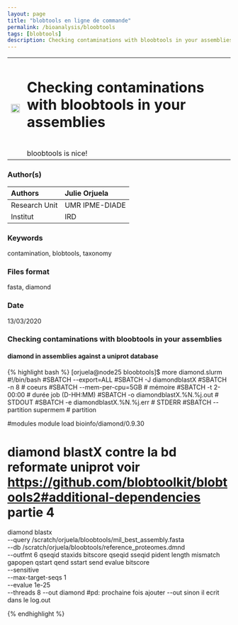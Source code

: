 ```yaml
---
layout: page
title: "blobtools en ligne de commande"
permalink: /bioanalysis/bloobtools
tags: [blobtools]
description: Checking contaminations with bloobtools in your assemblies
---
```

<table class="table-contact">
<tr>
<td><img width="100%" src="{{ site.url }}/images/blob.png" alt="" />
</td>
<td>
<h1> Checking contaminations with bloobtools in your assemblies</h1><br />
bloobtools is nice!
</td>
</tr>
</table>



### Author(s)

| Authors  | Julie Orjuela |
| :------------- | :------------- |
| Research Unit | UMR IPME-DIADE   |
| Institut |  IRD |

### Keywords
contamination, blobtools, taxonomy

### Files format
fasta, diamond

### Date
13/03/2020

### Checking contaminations with bloobtools in your assemblies

#### diamond in assemblies against a uniprot database

{% highlight bash %}
[orjuela@node25 bloobtools]$ more diamond.slurm 
#!/bin/bash
#SBATCH --export=ALL
#SBATCH -J diamondblastX
#SBATCH -n 8                         # coeurs
#SBATCH --mem-per-cpu=5GB           # mémoire
#SBATCH -t 2-00:00                  # durée job (D-HH:MM)
#SBATCH -o diamondblastX.%N.%j.out        # STDOUT
#SBATCH -e diamondblastX.%N.%j.err        # STDERR
#SBATCH --partition supermem	     # partition

#modules 
module load bioinfo/diamond/0.9.30

# diamond blastX contre la bd reformate uniprot voir https://github.com/blobtoolkit/blobtools2#additional-dependencies partie 4
diamond blastx \
 --query /scratch/orjuela/bloobtools/mil_best_assembly.fasta \
 --db /scratch/orjuela/bloobtools/reference_proteomes.dmnd \
 --outfmt 6 qseqid staxids bitscore qseqid sseqid pident length mismatch gapopen qstart qend sstart send evalue bitscore \
 --sensitive \
 --max-target-seqs 1 \
 --evalue 1e-25 \
 --threads 8 
 --out diamond 
 #pd: prochaine fois ajouter --out sinon il ecrit dans le log.out

{% endhighlight %}


